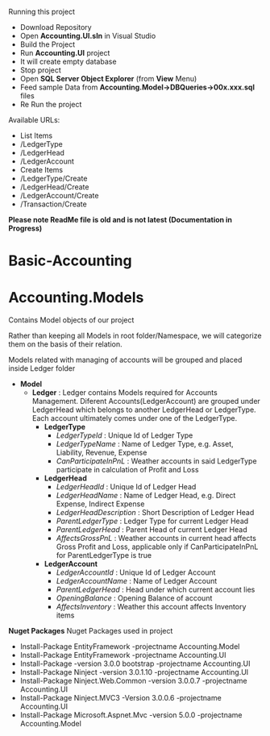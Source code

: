 Running this project

* Download Repository
* Open **Accounting.UI.sln** in Visual Studio
* Build the Project
* Run **Accounting.UI** project
* It will create empty database
* Stop project
* Open **SQL Server Object Explorer** (from **View** Menu)
* Feed sample Data from **Accounting.Model->DBQueries->00x.xxx.sql** files
* Re Run the project

Available URLs:

* List Items
 * /LedgerType
 * /LedgerHead
 * /LedgerAccount
* Create Items
 * /LedgerType/Create
 * /LedgerHead/Create
 * /LedgerAccount/Create
 * /Transaction/Create

**Please note ReadMe file is old and is not latest (Documentation in Progress)**

# Basic-Accounting

# Accounting.Models
Contains Model objects of our project

Rather than keeping all Models in root folder/Namespace, we will categorize them on the basis of their relation.

Models related with managing of accounts will be grouped and placed inside Ledger folder

* **Model**
  * **Ledger** : Ledger contains Models required for Accounts Management. Diferent Accounts(LedgerAccount) are grouped under LedgerHead which belongs to another LedgerHead or LedgerType. Each account ultimately comes under one of the LedgerType.
    * **LedgerType**
      * *LedgerTypeId* : Unique Id of Ledger Type
      * *LedgerTypeName* : Name of Ledger Type, e.g. Asset, Liability, Revenue, Expense
      * *CanParticipateInPnL* : Weather accounts in said LedgerType participate in calculation of Profit and Loss
    * **LedgerHead**
      * *LedgerHeadId* : Unique Id of Ledger Head
      * *LedgerHeadName* : Name of Ledger Head, e.g. Direct Expense, Indirect Expense
      * *LedgerHeadDescription* : Short Description of Ledger Head
      * *ParentLedgerType* : Ledger Type for current Ledger Head
      * *ParentLedgerHead* : Parent Head of current Ledger Head
      * *AffectsGrossPnL* : Weather accounts in current head affects Gross Profit and Loss, applicable only if CanParticipateInPnL for ParentLedgerType is true
    * **LedgerAccount**
      * *LedgerAccountId* : Unique Id of Ledger Account
      * *LedgerAccountName* : Name of Ledger Account
      * *ParentLedgerHead* : Head under which current account lies
      * *OpeningBalance* : Opening Balance of account
      * *AffectsInventory* : Weather this account affects Inventory items

**Nuget Packages** Nuget Packages used in project

* Install-Package EntityFramework -projectname Accounting.Model
* Install-Package EntityFramework -projectname Accounting.UI
* Install-Package -version 3.0.0 bootstrap -projectname Accounting.UI
* Install-Package Ninject -version 3.0.1.10 -projectname Accounting.UI
* Install-Package Ninject.Web.Common -version 3.0.0.7 -projectname Accounting.UI
* Install-Package Ninject.MVC3 -Version 3.0.0.6 -projectname Accounting.UI
* Install-Package Microsoft.Aspnet.Mvc -version 5.0.0 -projectname Accounting.Model

